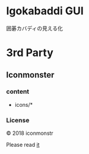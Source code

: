 # Igokabaddi GUI
囲碁カバディの見える化
# 3rd Party
## Iconmonster
### content
 * icons/\*
### License
© 2018 iconmonstr

Please read [it](https://iconmonstr.com/license/)
